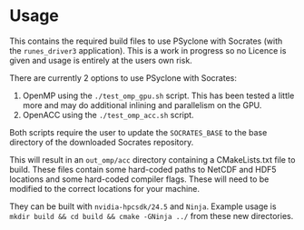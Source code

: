 # Usage
This contains the required build files to use PSyclone with Socrates (with the `runes_driver3` application).
This is a work in progress so no Licence is given and usage is entirely at the users own risk.

There are currently 2 options to use PSyclone with Socrates:

1. OpenMP using the `./test_omp_gpu.sh` script. This has been tested a little more and may do additional inlining and parallelism on the GPU.
2. OpenACC using the `./test_omp_acc.sh` script.

Both scripts require the user to update the `SOCRATES_BASE` to the base directory of the downloaded Socrates repository.

This will result in an `out_omp/acc` directory containing a CMakeLists.txt file to build. These files contain some hard-coded paths
to NetCDF and HDF5 locations and some hard-coded compiler flags. These will need to be modified to the correct locations for your
machine.

They can be built with `nvidia-hpcsdk/24.5` and
`Ninja`. Example usage is `mkdir build && cd build && cmake -GNinja ../` from these new directories.
